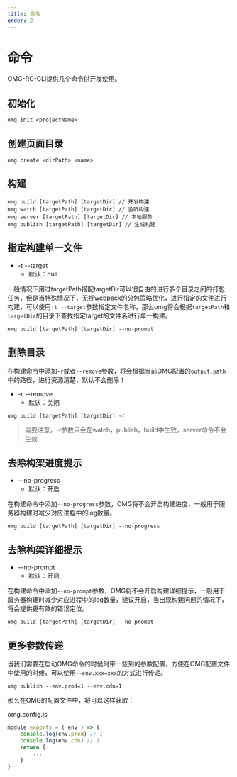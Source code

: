 ```yaml
---
title: 命令
order: 2
---
```


# 命令

OMG-RC-CLI提供几个命令供开发使用。

## 初始化

```shell
omg init <projectName>
```

## 创建页面目录

```shell
omg create <dirPath> <name>
```

## 构建

```shell
omg build [targetPath] [targetDir] // 开发构建
omg watch [targetPath] [targetDir] // 监听构建
omg server [targetPath] [targetDir] // 本地服务
omg publish [targetPath] [targetDir] // 生成构建
```
## 指定构建单一文件

- -t --target
  - 默认：null

一般情况下用过targetPath搭配targetDir可以很自由的进行多个目录之间的打包任务，但是当特殊情况下，无视webpack的分包策略优化，进行指定的文件进行构建，可以使用`-t --target`参数指定文件名称，那么omg将会根据`targetPath`和`targetDir`的目录下查找指定target的文件名进行单一构建。

```shell
omg build [targetPath] [targetDir] --no-prompt
```

## 删除目录

在构建命令中添加`-r`或者`--remove`参数，将会根据当前OMG配置的`output.path`中的路径，进行资源清楚，默认不会删除！

- -r --remove
  - 默认：关闭


```shell
omg build [targetPath] [targetDir] -r
```

> 需要注意，-r参数只会在watch，publish，build中生效，server命令不会生效

## 去除构架进度提示

- --no-progress
  - 默认：开启

在构建命令中添加`--no-progress`参数，OMG将不会开启构建进度，一般用于服务器构建时减少对应进程中的log数量。

```shell
omg build [targetPath] [targetDir] --no-progress
```

## 去除构架详细提示

- --no-prompt
  - 默认：开启

在构建命令中添加`--no-prompt`参数，OMG将不会开启构建详细提示，一般用于服务器构建时减少对应进程中的log数量，建议开启，当出现构建问题的情况下，将会提供更有效的错误定位。

```shell
omg build [targetPath] [targetDir] --no-prompt
```

## 更多参数传递

当我们需要在启动OMG命令的时候附带一些列的参数配置，方便在OMG配置文件中使用的时候，可以使用`--env.xxx=xxx`的方式进行传递。

```shell
omg publish --env.prod=1 --env.cdn=1
```

那么在OMG的配置文件中，将可以这样获取：

omg.config.js

```js
module.exports = ( env ) => {
    console.log(env.prod) // 1
    console.log(env.cdn) // 1
    return {
        ...
    }
}
```